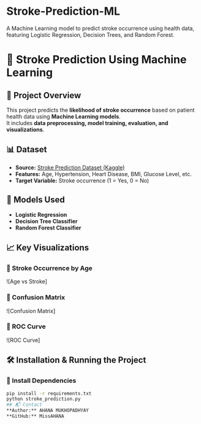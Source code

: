 # Stroke-Prediction-ML
A Machine Learning model to predict stroke occurrence using health data, featuring Logistic Regression, Decision Trees, and Random Forest.
# 🏥 Stroke Prediction Using Machine Learning

## 📌 Project Overview
This project predicts the **likelihood of stroke occurrence** based on patient health data using **Machine Learning models**.  
It includes **data preprocessing, model training, evaluation, and visualizations**.

## 📊 Dataset
- **Source:** [Stroke Prediction Dataset (Kaggle)](https://www.kaggle.com/fedesoriano/stroke-prediction-dataset)
- **Features:** Age, Hypertension, Heart Disease, BMI, Glucose Level, etc.
- **Target Variable:** Stroke occurrence (1 = Yes, 0 = No)

## 🚀 Models Used
- **Logistic Regression**
- **Decision Tree Classifier**
- **Random Forest Classifier**

## 📈 Key Visualizations
### 🔹 Stroke Occurrence by Age
![Age vs Stroke]

### 🔹 Confusion Matrix
![Confusion Matrix]

### 🔹 ROC Curve
![ROC Curve]

## 🛠️ Installation & Running the Project
### 🔹 Install Dependencies
```bash
pip install -r requirements.txt
python stroke_prediction.py
## 📬 Contact
**Author:** AHANA MUKHOPADHYAY   
**GitHub:** MissAHANA
